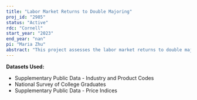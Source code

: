 ```yaml
---
title: "Labor Market Returns to Double Majoring"
proj_id: "2985"
status: "Active"
rdc: "Cornell"
start_year: "2023"
end_year: "nan"
pi: "Maria Zhu"
abstract: "This project assesses the labor market returns to double majoring in college compared to single majoring. This is an especially important question as double majoring has become an increasingly common phenomenon in the US over the past few decades. To do so, we use data from the National Survey of College Graduates to compare the earnings of students who double major with earnings of peers who graduated from the same institution and who are observationally similar but single major instead. To address concerns that students sort into major type (double versus single) along unobserved characteristics that may affect labor market outcomes, we use a partial identification method to obtain bounded estimates for the causal effect of double majoring, which accounts for the role of selection on unobserved characteristics. We hypothesize that double majoring will lead to slightly higher earnings by providing students with a broader skillset that provides them with more options in the labor market."
---
```


**Datasets Used:**

  - Supplementary Public Data - Industry and Product Codes 
  - National Survey of College Graduates 
  - Supplementary Public Data - Price Indices 

